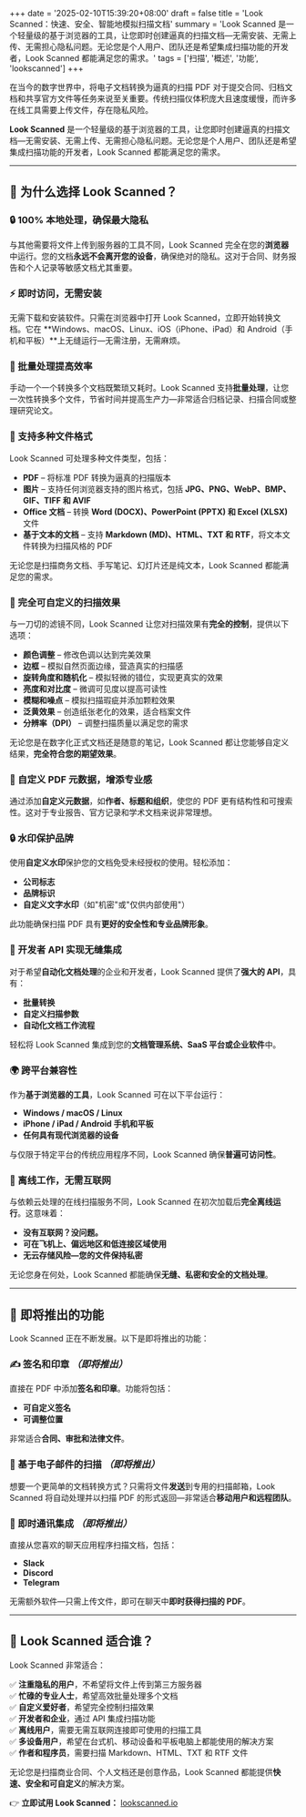 +++
date = '2025-02-10T15:39:20+08:00'
draft = false
title = 'Look Scanned：快速、安全、智能地模拟扫描文档'
summary = 'Look Scanned 是一个轻量级的基于浏览器的工具，让您即时创建逼真的扫描文档—无需安装、无需上传、无需担心隐私问题。无论您是个人用户、团队还是希望集成扫描功能的开发者，Look Scanned 都能满足您的需求。'
tags = ['扫描', '概述', '功能', 'lookscanned']
+++

在当今的数字世界中，将电子文档转换为逼真的扫描 PDF 对于提交合同、归档文档和共享官方文件等任务来说至关重要。传统扫描仪体积庞大且速度缓慢，而许多在线工具需要上传文件，存在隐私风险。

**Look Scanned** 是一个轻量级的基于浏览器的工具，让您即时创建逼真的扫描文档—无需安装、无需上传、无需担心隐私问题。无论您是个人用户、团队还是希望集成扫描功能的开发者，Look Scanned 都能满足您的需求。

---

## 🚀 为什么选择 Look Scanned？

### 🔒 100% 本地处理，确保最大隐私
与其他需要将文件上传到服务器的工具不同，Look Scanned 完全在您的**浏览器**中运行。您的文档**永远不会离开您的设备**，确保绝对的隐私。这对于合同、财务报告和个人记录等敏感文档尤其重要。

### ⚡ 即时访问，无需安装
无需下载和安装软件。只需在浏览器中打开 Look Scanned，立即开始转换文档。它在 **Windows、macOS、Linux、iOS（iPhone、iPad）和 Android（手机和平板）**上无缝运行—无需注册，无需麻烦。

### 📂 批量处理提高效率
手动一个一个转换多个文档既繁琐又耗时。Look Scanned 支持**批量处理**，让您一次性转换多个文件，节省时间并提高生产力—非常适合归档记录、扫描合同或整理研究论文。

### 📄 支持多种文件格式
Look Scanned 可处理多种文件类型，包括：
- **PDF** – 将标准 PDF 转换为逼真的扫描版本
- **图片** – 支持任何浏览器支持的图片格式，包括 **JPG、PNG、WebP、BMP、GIF、TIFF 和 AVIF**
- **Office 文档** – 转换 **Word (DOCX)、PowerPoint (PPTX) 和 Excel (XLSX)** 文件
- **基于文本的文档** – 支持 **Markdown (MD)、HTML、TXT 和 RTF**，将文本文件转换为扫描风格的 PDF

无论您是扫描商务文档、手写笔记、幻灯片还是纯文本，Look Scanned 都能满足您的需求。

### 🎨 完全可自定义的扫描效果
与一刀切的滤镜不同，Look Scanned 让您对扫描效果有**完全的控制**，提供以下选项：
- **颜色调整** – 修改色调以达到完美效果
- **边框** – 模拟自然页面边缘，营造真实的扫描感
- **旋转角度和随机化** – 模拟轻微的错位，实现更真实的效果
- **亮度和对比度** – 微调可见度以提高可读性
- **模糊和噪点** – 模拟扫描瑕疵并添加颗粒效果
- **泛黄效果** – 创造纸张老化的效果，适合档案文件
- **分辨率（DPI）** – 调整扫描质量以满足您的需求

无论您是在数字化正式文档还是随意的笔记，Look Scanned 都让您能够自定义结果，**完全符合您的期望效果**。

### 📝 自定义 PDF 元数据，增添专业感
通过添加**自定义元数据**，如**作者、标题和组织**，使您的 PDF 更有结构性和可搜索性。这对于专业报告、官方记录和学术文档来说非常理想。

### 🔒 水印保护品牌
使用**自定义水印**保护您的文档免受未经授权的使用。轻松添加：
- **公司标志**
- **品牌标识**
- **自定义文字水印**（如"机密"或"仅供内部使用"）

此功能确保扫描 PDF 具有**更好的安全性和专业品牌形象**。

### 🔗 开发者 API 实现无缝集成
对于希望**自动化文档处理**的企业和开发者，Look Scanned 提供了**强大的 API**，具有：
- **批量转换**
- **自定义扫描参数**
- **自动化文档工作流程**

轻松将 Look Scanned 集成到您的**文档管理系统、SaaS 平台或企业软件**中。

### 🌍 跨平台兼容性
作为**基于浏览器的工具**，Look Scanned 可在以下平台运行：
- **Windows / macOS / Linux**
- **iPhone / iPad / Android 手机和平板**
- **任何具有现代浏览器的设备**

与仅限于特定平台的传统应用程序不同，Look Scanned 确保**普遍可访问性**。

### 🚀 离线工作，无需互联网
与依赖云处理的在线扫描服务不同，Look Scanned 在初次加载后**完全离线运行**。这意味着：
- **没有互联网？没问题。**
- **可在飞机上、偏远地区和低连接区域使用**
- **无云存储风险—您的文件保持私密**

无论您身在何处，Look Scanned 都能确保**无缝、私密和安全的文档处理**。

---

## 📢 即将推出的功能

Look Scanned 正在不断发展。以下是即将推出的功能：

### ✍ 签名和印章 *（即将推出）*
直接在 PDF 中添加**签名和印章**。功能将包括：
- **可自定义签名**
- **可调整位置**

非常适合**合同、审批和法律文件**。

### 📧 基于电子邮件的扫描 *（即将推出）*
想要一个更简单的文档转换方式？只需将文件**发送**到专用的扫描邮箱，Look Scanned 将自动处理并以扫描 PDF 的形式返回—非常适合**移动用户和远程团队**。

### 💬 即时通讯集成 *（即将推出）*
直接从您喜欢的聊天应用程序扫描文档，包括：
- **Slack**
- **Discord**
- **Telegram**

无需额外软件—只需上传文件，即可在聊天中**即时获得扫描的 PDF**。

---

## 🎯 Look Scanned 适合谁？
Look Scanned 非常适合：

✅ **注重隐私的用户**，不希望将文件上传到第三方服务器  
✅ **忙碌的专业人士**，希望高效批量处理多个文档  
✅ **自定义爱好者**，希望完全控制扫描效果  
✅ **开发者和企业**，通过 API 集成扫描功能  
✅ **离线用户**，需要无需互联网连接即可使用的扫描工具  
✅ **多设备用户**，希望在台式机、移动设备和平板电脑上都能使用的解决方案  
✅ **作者和程序员**，需要扫描 Markdown、HTML、TXT 和 RTF 文件  

无论您是扫描商业合同、个人文档还是创意作品，Look Scanned 都能提供**快速、安全和可自定义**的解决方案。

👉 **立即试用 Look Scanned：** [lookscanned.io](https://lookscanned.io) 